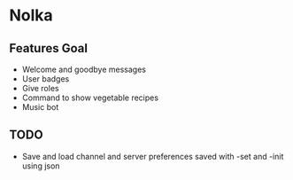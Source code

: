 # Nolka


## Features Goal
- Welcome and goodbye messages
- User badges
- Give roles
- Command to show vegetable recipes
- Music bot

## TODO
- Save and load channel and server preferences saved with -set and -init using json
